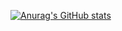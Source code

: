[![Anurag's GitHub stats](https://github-readme-stats.vercel.app/api?username=Pheonix929&theme=tokyonight)](https://github.com/anuraghazra/github-readme-stats)

<!--
**Pheonix929/Pheonix929** is a ✨ _special_ ✨ repository because its `README.md` (this file) appears on your GitHub profile.

Here are some ideas to get you started:

- 🔭 I’m currently working on ...
- 🌱 I’m currently learning ...
- 👯 I’m looking to collaborate on ...
- 🤔 I’m looking for help with ...
- 💬 Ask me about ...
- 📫 How to reach me: ...
- 😄 Pronouns: ...
- ⚡ Fun fact: ...
-->
